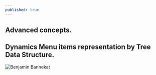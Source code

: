 ```yaml
---
published: true
---
```



## Advanced concepts.
## Dynamics Menu items representation by Tree Data Structure.
![Benjamin Bannekat](https://avatars.githubusercontent.com/u/45420562?s=400&u=c93eed66bc28003ca2033538b82fc8228a9c6152&v=4)
